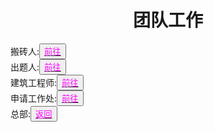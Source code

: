 <html>
	<head>
		<title>tuanduigonzuo</title>
		<style type="text/css">
		<!--
			.purple{color:#FF00FF}
		-->
      		</style>
	</head>
	<body>
		<h1><center>团队工作</center></h1>
		<div>搬砖人:<button title="hello"><a href="https://zhouningyuan1234.github.io/yyy-Brick-driver/"><span class="purple">前往</span></a></button></div>
		<div>出题人:<button title="hello"><a href="https://zhouningyuan1234.github.io/yyy-Topic-maker/"><span class="purple">前往</span></a></button></div>
		<div>建筑工程师:<button title="hello"><a href="https://zhouningyuan1234.github.io/jianzhugongzuo/"><span class="purple">前往</span></a></button></div>
		<div>申请工作处:<button title="hello"><a href="https://www.luogu.org/discuss/show/147002"><span class="purple">前往</span></a></button></div>
		<div>总部:<button title="back"><a href="https://zhouningyuan1234.github.io/yyy-Team-headquarters/"><span class="purple">返回</span></a></button></div>
	</body>
</html>
